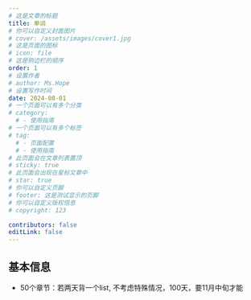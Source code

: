 ```yaml
---
# 这是文章的标题
title: 单词
# 你可以自定义封面图片
# cover: /assets/images/cover1.jpg
# 这是页面的图标
# icon: file
# 这是侧边栏的顺序
order: 1
# 设置作者
# author: Ms.Hope
# 设置写作时间
date: 2024-08-01
# 一个页面可以有多个分类
# category:
  # - 使用指南
# 一个页面可以有多个标签
# tag:
  # - 页面配置
  # - 使用指南
# 此页面会在文章列表置顶
# sticky: true
# 此页面会出现在星标文章中
# star: true
# 你可以自定义页脚
# footer: 这是测试显示的页脚
# 你可以自定义版权信息
# copyright: 123

contributors: false
editLink: false
---
```

<!-- more -->

## 基本信息

 - 50个章节：若两天背一个list, 不考虑特殊情况，100天，要11月中旬才能 
